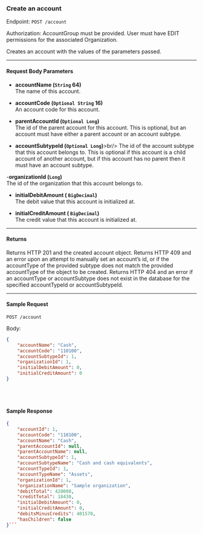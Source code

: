 ### Create an account
Endpoint: `POST /account`

Authorization: AccountGroup must be provided. User must have EDIT permissions for the associated Organization.

Creates an account with the values of the parameters passed.
___
#### Request Body Parameters
- **accountName (`String` 64)**<br/>
The name of this account.

- **accountCode (`Optional String` 16)**<br/>
An account code for this account.

- **parentAccountId (`Optional Long`)**<br/>
The id of the parent account for this account. This is optional, but an account must have either a parent account or an account subtype.

- **accountSubtypeId (`Optional Long`)**>br/>
The id of the account subtype that this account belongs to. This is optional if this account is a child account of another account, but if this account has no parent then it must have an account subtype.

-**organizationId (`Long`)**<br/>
The id of the organization that this account belongs to.

- **initialDebitAmount ( `BigDecimal`)**<br/>
The debit value that this account is initialized at. 

- **initialCreditAmount ( `BigDecimal`)**<br/>
The credit value that this account is initialized at. 

___

#### Returns
Returns HTTP 201 and the created account object. Returns HTTP 409 and an error upon an attempt to manually set an account’s id, or if the accountType of the provided subtype does not match the provided accountType of the object to be created. Returns HTTP 404 and an error if an accountType or accountSubtype does not exist in the database for the specified accountTypeId or accountSubtypeId.
___
#### Sample Request
`POST /account`

Body:
```json
{
    "accountName": "Cash",
	"accountCode": "110100",
    "accountSubtypeId": 1,
	"organizationId": 1,
	"initialDebitAmount": 0,
	"initialCreditAmount": 0
}
```
<br/>
<br/>

#### Sample Response
```json
{
    "accountId": 1,
    "accountCode": "110100",
    "accountName": "Cash",
    "parentAccountId": null,
    "parentAccountName": null,
    "accountSubtypeId": 1,
    "accountSubtypeName": "Cash and cash equivalents",
    "accountTypeId": 1,
    "accountTypeName": "Assets",
    "organizationId": 1,
    "organizationName": "Sample organization",
    "debitTotal": 420000,
    "creditTotal": 18430,
    "initialDebitAmount": 0,
    "initialCreditAmount": 0,
    "debitsMinusCredits": 401570,
    "hasChildren": false
}```